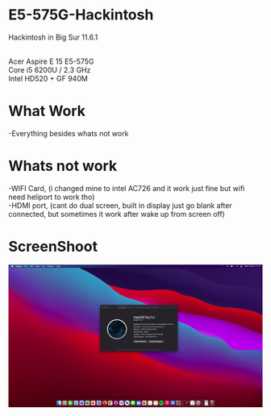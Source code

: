 # E5-575G-Hackintosh

Hackintosh in Big Sur 11.6.1 <br/>
<br/>

 Acer Aspire E 15 E5-575G<br/>
 Core i5 6200U / 2.3 GHz <br/>
 Intel HD520 + GF 940M <br/>

# What Work
 -Everything besides whats not work

# Whats not work
 -WIFI Card, (i changed mine to intel AC726 and it work just fine but wifi need heliport to work tho)<br/>
 -HDMI port, (cant do dual screen, built in display just go blank after connected, but sometimes it work after wake up from screen off)

# ScreenShoot
![alt textt](https://github.com/niobesad/E5-575G-Hackintosh/blob/main/Screen%20Shot%202021-12-15%20at%2021.14.09.png?raw=true)